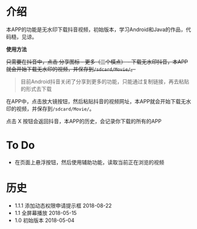 # 介绍

本APP的功能是无水印下载抖音视频，初始版本，学习Android和Java的作品，代码糙，见谅。

**使用方法**

~~只需要在抖音中，点击 分享图标 - 更多（三个橫点） - 下载无水印抖音，本APP就会开始下载无水印的视频，并保存到`/sdcard/Movie/`。~~

> 目前Android抖音关闭了分享到更多的功能，只能通过复制链接，再去粘贴的形式去下载

在APP中，点击放大镜按钮，然后粘贴抖音的视频网址，本APP就会开始下载无水印的视频，并保存到`/sdcard/Movie/`。

点击 X 按钮会返回抖音，本APP的历史，会记录你下载的所有的APP

# To Do
- 在页面上悬浮按钮，然后使用辅助功能，读取当前正在浏览的视频


# 历史
* 1.1.1 添加动态权限申请提示框 2018-08-22
* 1.1 全屏幕播放 2018-05-15
* 1.0 初始版本 2018-05-04

